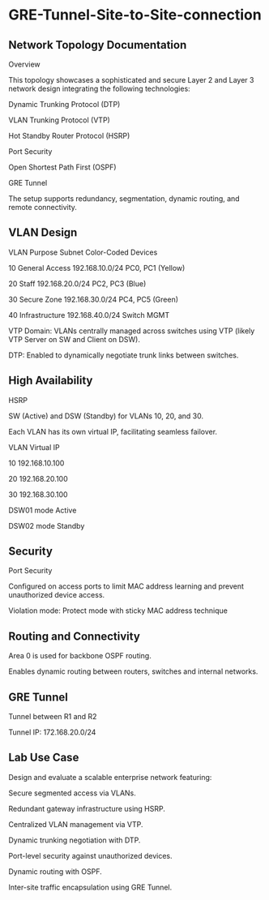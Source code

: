 # GRE-Tunnel-Site-to-Site-connection

## Network Topology Documentation

Overview

This topology showcases a sophisticated and secure Layer 2 and Layer 3 network design integrating the following technologies:

Dynamic Trunking Protocol (DTP)

VLAN Trunking Protocol (VTP)

Hot Standby Router Protocol (HSRP)

Port Security

Open Shortest Path First (OSPF)

GRE Tunnel

The setup supports redundancy, segmentation, dynamic routing, and remote connectivity.

## VLAN Design

VLAN Purpose	Subnet	Color-Coded Devices

10	General Access	192.168.10.0/24	PC0, PC1 (Yellow)

20	Staff	192.168.20.0/24	PC2, PC3 (Blue)

30	Secure Zone	192.168.30.0/24	PC4, PC5 (Green)

40	Infrastructure	192.168.40.0/24	Switch MGMT

VTP Domain: VLANs centrally managed across switches using VTP (likely VTP Server on SW and Client on DSW).

DTP: Enabled to dynamically negotiate trunk links between switches.

## High Availability

HSRP

SW (Active) and DSW (Standby) for VLANs 10, 20, and 30.

Each VLAN has its own virtual IP, facilitating seamless failover.

VLAN	Virtual IP	

10	192.168.10.100	

20	192.168.20.100	

30	192.168.30.100	

DSW01 mode Active

DSW02 mode Standby

## Security

Port Security

Configured on access ports to limit MAC address learning and prevent unauthorized device access.

Violation mode: Protect mode with sticky MAC address technique


## Routing and Connectivity

Area 0 is used for backbone OSPF routing.

Enables dynamic routing between routers, switches and internal networks.

## GRE Tunnel

Tunnel between R1 and R2

Tunnel IP: 172.168.20.0/24

## Lab Use Case

Design and evaluate a scalable enterprise network featuring:

Secure segmented access via VLANs.

Redundant gateway infrastructure using HSRP.

Centralized VLAN management via VTP.

Dynamic trunking negotiation with DTP.

Port-level security against unauthorized devices.

Dynamic routing with OSPF.

Inter-site traffic encapsulation using GRE Tunnel.